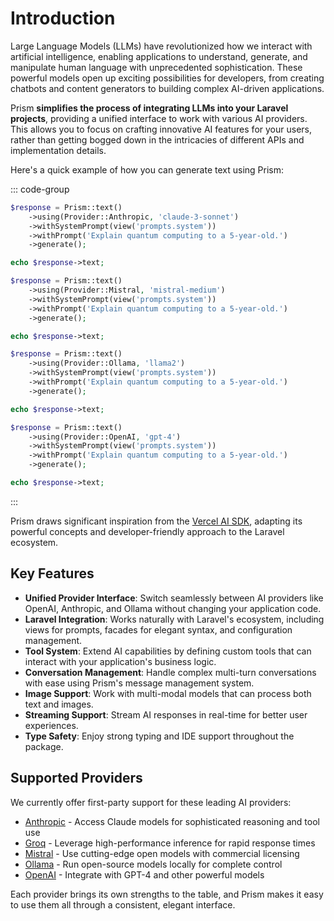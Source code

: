 # Introduction

Large Language Models (LLMs) have revolutionized how we interact with artificial intelligence, enabling applications to understand, generate, and manipulate human language with unprecedented sophistication. These powerful models open up exciting possibilities for developers, from creating chatbots and content generators to building complex AI-driven applications.

Prism **simplifies the process of integrating LLMs into your Laravel projects**, providing a unified interface to work with various AI providers. This allows you to focus on crafting innovative AI features for your users, rather than getting bogged down in the intricacies of different APIs and implementation details.

Here's a quick example of how you can generate text using Prism:

::: code-group
```php [Anthropic]
$response = Prism::text()
    ->using(Provider::Anthropic, 'claude-3-sonnet')
    ->withSystemPrompt(view('prompts.system'))
    ->withPrompt('Explain quantum computing to a 5-year-old.')
    ->generate();

echo $response->text;
```

```php [Mistral]
$response = Prism::text()
    ->using(Provider::Mistral, 'mistral-medium')
    ->withSystemPrompt(view('prompts.system'))
    ->withPrompt('Explain quantum computing to a 5-year-old.')
    ->generate();

echo $response->text;
```

```php [Ollama]
$response = Prism::text()
    ->using(Provider::Ollama, 'llama2')
    ->withSystemPrompt(view('prompts.system'))
    ->withPrompt('Explain quantum computing to a 5-year-old.')
    ->generate();

echo $response->text;
```

```php [OpenAI]
$response = Prism::text()
    ->using(Provider::OpenAI, 'gpt-4')
    ->withSystemPrompt(view('prompts.system'))
    ->withPrompt('Explain quantum computing to a 5-year-old.')
    ->generate();

echo $response->text;
```
:::

Prism draws significant inspiration from the [Vercel AI SDK](https://sdk.vercel.ai/docs/ai-sdk-core), adapting its powerful concepts and developer-friendly approach to the Laravel ecosystem.

## Key Features

- **Unified Provider Interface**: Switch seamlessly between AI providers like OpenAI, Anthropic, and Ollama without changing your application code.
- **Laravel Integration**: Works naturally with Laravel's ecosystem, including views for prompts, facades for elegant syntax, and configuration management.
- **Tool System**: Extend AI capabilities by defining custom tools that can interact with your application's business logic.
- **Conversation Management**: Handle complex multi-turn conversations with ease using Prism's message management system.
- **Image Support**: Work with multi-modal models that can process both text and images.
- **Streaming Support**: Stream AI responses in real-time for better user experiences.
- **Type Safety**: Enjoy strong typing and IDE support throughout the package.

## Supported Providers

We currently offer first-party support for these leading AI providers:

- [Anthropic](https://anthropic.com) - Access Claude models for sophisticated reasoning and tool use
- [Groq](https://groq.com) - Leverage high-performance inference for rapid response times
- [Mistral](https://mistral.ai) - Use cutting-edge open models with commercial licensing
- [Ollama](https://ollama.com) - Run open-source models locally for complete control
- [OpenAI](https://openai.com) - Integrate with GPT-4 and other powerful models

Each provider brings its own strengths to the table, and Prism makes it easy to use them all through a consistent, elegant interface.
